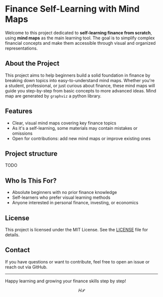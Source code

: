 # Finance Self-Learning with Mind Maps

Welcome to this project dedicated to **self-learning finance from scratch**, using **mind maps** as the main learning tool.
The goal is to simplify complex financial concepts and make them accessible through visual and organized representations.

## About the Project

This project aims to help beginners build a solid foundation in finance by breaking down topics into easy-to-understand mind maps.
Whether you're a student, professional, or just curious about finance, these mind maps will guide you step-by-step from basic concepts to more advanced ideas.
Mind map are generated by `graphviz` a python library.

## Features

- Clear, visual mind maps covering key finance topics
- As it's a self-learning, some materials may contain mistakes or omissions
- Open for contributions: add new mind maps or improve existing ones

## Project structure
TODO

## Who Is This For?

- Absolute beginners with no prior finance knowledge  
- Self-learners who prefer visual learning methods  
- Anyone interested in personal finance, investing, or economics  

## License

This project is licensed under the MIT License. See the [LICENSE](LICENSE) file for details.

## Contact

If you have questions or want to contribute, feel free to open an issue or reach out via GitHub.

---

Happy learning and growing your finance skills step by step!

<p style='text-align:center'>𝐻𝒫</p>
